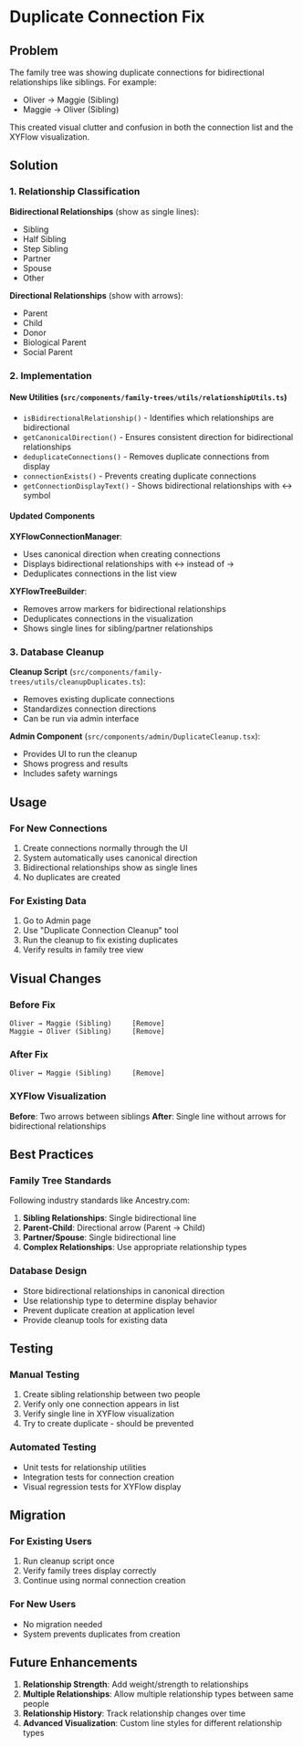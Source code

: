 # Duplicate Connection Fix

## Problem

The family tree was showing duplicate connections for bidirectional relationships like siblings. For example:
- Oliver → Maggie (Sibling)
- Maggie → Oliver (Sibling)

This created visual clutter and confusion in both the connection list and the XYFlow visualization.

## Solution

### 1. Relationship Classification

**Bidirectional Relationships** (show as single lines):
- Sibling
- Half Sibling  
- Step Sibling
- Partner
- Spouse
- Other

**Directional Relationships** (show with arrows):
- Parent
- Child
- Donor
- Biological Parent
- Social Parent

### 2. Implementation

#### New Utilities (`src/components/family-trees/utils/relationshipUtils.ts`)

- `isBidirectionalRelationship()` - Identifies which relationships are bidirectional
- `getCanonicalDirection()` - Ensures consistent direction for bidirectional relationships
- `deduplicateConnections()` - Removes duplicate connections from display
- `connectionExists()` - Prevents creating duplicate connections
- `getConnectionDisplayText()` - Shows bidirectional relationships with ↔ symbol

#### Updated Components

**XYFlowConnectionManager**:
- Uses canonical direction when creating connections
- Displays bidirectional relationships with ↔ instead of →
- Deduplicates connections in the list view

**XYFlowTreeBuilder**:
- Removes arrow markers for bidirectional relationships
- Deduplicates connections in the visualization
- Shows single lines for sibling/partner relationships

### 3. Database Cleanup

**Cleanup Script** (`src/components/family-trees/utils/cleanupDuplicates.ts`):
- Removes existing duplicate connections
- Standardizes connection directions
- Can be run via admin interface

**Admin Component** (`src/components/admin/DuplicateCleanup.tsx`):
- Provides UI to run the cleanup
- Shows progress and results
- Includes safety warnings

## Usage

### For New Connections

1. Create connections normally through the UI
2. System automatically uses canonical direction
3. Bidirectional relationships show as single lines
4. No duplicates are created

### For Existing Data

1. Go to Admin page
2. Use "Duplicate Connection Cleanup" tool
3. Run the cleanup to fix existing duplicates
4. Verify results in family tree view

## Visual Changes

### Before Fix
```
Oliver → Maggie (Sibling)     [Remove]
Maggie → Oliver (Sibling)     [Remove]
```

### After Fix  
```
Oliver ↔ Maggie (Sibling)     [Remove]
```

### XYFlow Visualization

**Before**: Two arrows between siblings
**After**: Single line without arrows for bidirectional relationships

## Best Practices

### Family Tree Standards

Following industry standards like Ancestry.com:

1. **Sibling Relationships**: Single bidirectional line
2. **Parent-Child**: Directional arrow (Parent → Child)
3. **Partner/Spouse**: Single bidirectional line
4. **Complex Relationships**: Use appropriate relationship types

### Database Design

- Store bidirectional relationships in canonical direction
- Use relationship type to determine display behavior
- Prevent duplicate creation at application level
- Provide cleanup tools for existing data

## Testing

### Manual Testing
1. Create sibling relationship between two people
2. Verify only one connection appears in list
3. Verify single line in XYFlow visualization
4. Try to create duplicate - should be prevented

### Automated Testing
- Unit tests for relationship utilities
- Integration tests for connection creation
- Visual regression tests for XYFlow display

## Migration

### For Existing Users
1. Run cleanup script once
2. Verify family trees display correctly
3. Continue using normal connection creation

### For New Users
- No migration needed
- System prevents duplicates from creation

## Future Enhancements

1. **Relationship Strength**: Add weight/strength to relationships
2. **Multiple Relationships**: Allow multiple relationship types between same people
3. **Relationship History**: Track relationship changes over time
4. **Advanced Visualization**: Custom line styles for different relationship types 